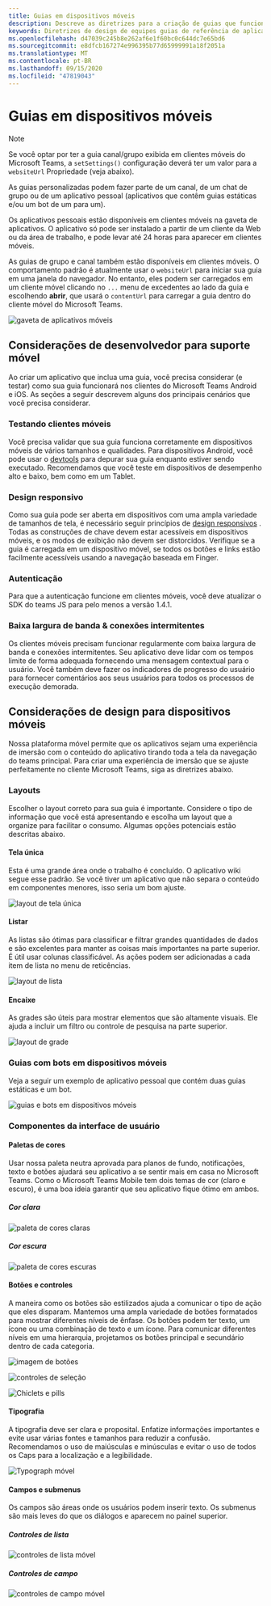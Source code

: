 ```yaml
---
title: Guias em dispositivos móveis
description: Descreve as diretrizes para a criação de guias que funcionam em dispositivos móveis.
keywords: Diretrizes de design de equipes guias de referência de aplicativos pessoais
ms.openlocfilehash: d47039c245b8e262af6e1f60bc0c644dc7e65bd6
ms.sourcegitcommit: e8dfcb167274e996395b77d65999991a18f2051a
ms.translationtype: MT
ms.contentlocale: pt-BR
ms.lasthandoff: 09/15/2020
ms.locfileid: "47819043"
---
```

# <a name="tabs-on-mobile"></a>Guias em dispositivos móveis

> [!NOTE]
> Se você optar por ter a guia canal/grupo exibida em clientes móveis do Microsoft Teams, a `setSettings()` configuração deverá ter um valor para a `websiteUrl` Propriedade (veja abaixo).

As guias personalizadas podem fazer parte de um canal, de um chat de grupo ou de um aplicativo pessoal (aplicativos que contêm guias estáticas e/ou um bot de um para um).

Os aplicativos pessoais estão disponíveis em clientes móveis na gaveta de aplicativos. O aplicativo só pode ser instalado a partir de um cliente da Web ou da área de trabalho, e pode levar até 24 horas para aparecer em clientes móveis.

As guias de grupo e canal também estão disponíveis em clientes móveis. O comportamento padrão é atualmente usar o `websiteUrl` para iniciar sua guia em uma janela do navegador. No entanto, eles podem ser carregados em um cliente móvel clicando no `...` menu de excedentes ao lado da guia e escolhendo **abrir**, que usará o `contentUrl` para carregar a guia dentro do cliente móvel do Microsoft Teams.

![gaveta de aplicativos móveis](../../assets/images/personal-app-mobile.png)

## <a name="developer-considerations-for-mobile-support"></a>Considerações de desenvolvedor para suporte móvel

Ao criar um aplicativo que inclua uma guia, você precisa considerar (e testar) como sua guia funcionará nos clientes do Microsoft Teams Android e iOS. As seções a seguir descrevem alguns dos principais cenários que você precisa considerar.

### <a name="testing-on-mobile-clients"></a>Testando clientes móveis

Você precisa validar que sua guia funciona corretamente em dispositivos móveis de vários tamanhos e qualidades. Para dispositivos Android, você pode usar o [devtools](~/tabs/how-to/developer-tools.md) para depurar sua guia enquanto estiver sendo executado. Recomendamos que você teste em dispositivos de desempenho alto e baixo, bem como em um Tablet.

### <a name="responsive-design"></a>Design responsivo

Como sua guia pode ser aberta em dispositivos com uma ampla variedade de tamanhos de tela, é necessário seguir princípios de [design responsivos](https://www.w3schools.com/html/html_responsive.asp) . Todas as construções de chave devem estar acessíveis em dispositivos móveis, e os modos de exibição não devem ser distorcidos. Verifique se a guia é carregada em um dispositivo móvel, se todos os botões e links estão facilmente acessíveis usando a navegação baseada em Finger.

### <a name="authentication"></a>Autenticação

Para que a autenticação funcione em clientes móveis, você deve atualizar o SDK do teams JS para pelo menos a versão 1.4.1.

### <a name="low-bandwidth--intermittent-connections"></a>Baixa largura de banda & conexões intermitentes

Os clientes móveis precisam funcionar regularmente com baixa largura de banda e conexões intermitentes. Seu aplicativo deve lidar com os tempos limite de forma adequada fornecendo uma mensagem contextual para o usuário. Você também deve fazer os indicadores de progresso do usuário para fornecer comentários aos seus usuários para todos os processos de execução demorada.

## <a name="design-considerations-for-mobile"></a>Considerações de design para dispositivos móveis

Nossa plataforma móvel permite que os aplicativos sejam uma experiência de imersão com o conteúdo do aplicativo tirando toda a tela da navegação do teams principal. Para criar uma experiência de imersão que se ajuste perfeitamente no cliente Microsoft Teams, siga as diretrizes abaixo.

### <a name="layouts"></a>Layouts

Escolher o layout correto para sua guia é importante. Considere o tipo de informação que você está apresentando e escolha um layout que a organize para facilitar o consumo. Algumas opções potenciais estão descritas abaixo.

#### <a name="single-canvas"></a>Tela única

Esta é uma grande área onde o trabalho é concluído. O aplicativo wiki segue esse padrão. Se você tiver um aplicativo que não separa o conteúdo em componentes menores, isso seria um bom ajuste.

![layout de tela única](~/assets/images/mobile-single-canvas.png)

#### <a name="list"></a>Listar

As listas são ótimas para classificar e filtrar grandes quantidades de dados e são excelentes para manter as coisas mais importantes na parte superior. É útil usar colunas classificável. As ações podem ser adicionadas a cada item de lista no menu de reticências.

![layout de lista](~/assets/images/mobile-list.png)

#### <a name="grid"></a>Encaixe

As grades são úteis para mostrar elementos que são altamente visuais. Ele ajuda a incluir um filtro ou controle de pesquisa na parte superior.

![layout de grade](~/assets/images/mobile-grid.png)

### <a name="tabs-with-bots-on-mobile"></a>Guias com bots em dispositivos móveis

Veja a seguir um exemplo de aplicativo pessoal que contém duas guias estáticas e um bot.

![guias e bots em dispositivos móveis](~/assets/images/mobile-tab-with-bot.png)

### <a name="ui-components"></a>Componentes da interface de usuário

#### <a name="color-palettes"></a>Paletas de cores

Usar nossa paleta neutra aprovada para planos de fundo, notificações, texto e botões ajudará seu aplicativo a se sentir mais em casa no Microsoft Teams. Como o Microsoft Teams Mobile tem dois temas de cor (claro e escuro), é uma boa ideia garantir que seu aplicativo fique ótimo em ambos.

##### <a name="light-color"></a>Cor clara

![paleta de cores claras](~/assets/images/light-color.png)

##### <a name="dark-color"></a>Cor escura

![paleta de cores escuras](~/assets/images/dark-color.png)

#### <a name="buttons-and-controls"></a>Botões e controles

A maneira como os botões são estilizados ajuda a comunicar o tipo de ação que eles disparam. Mantemos uma ampla variedade de botões formatados para mostrar diferentes níveis de ênfase. Os botões podem ter texto, um ícone ou uma combinação de texto e um ícone. Para comunicar diferentes níveis em uma hierarquia, projetamos os botões principal e secundário dentro de cada categoria.

![imagem de botões](~/assets/images/buttons.png)

![controles de seleção](~/assets/images/selection-controls.png)

![Chiclets e pills](~/assets/images/chiclets-and-pills.png)

#### <a name="typography"></a>Tipografia

A tipografia deve ser clara e proposital. Enfatize informações importantes e evite usar várias fontes e tamanhos para reduzir a confusão. Recomendamos o uso de maiúsculas e minúsculas e evitar o uso de todos os Caps para a localização e a legibilidade.

![Typograph móvel](~/assets/images/mobile-typography.png)

#### <a name="fields-and-flyouts"></a>Campos e submenus

Os campos são áreas onde os usuários podem inserir texto. Os submenus são mais leves do que os diálogos e aparecem no painel superior.

##### <a name="list-controls"></a>Controles de lista

![controles de lista móvel](~/assets/images/mobile-list-controls.png)

##### <a name="field-controls"></a>Controles de campo

![controles de campo móvel](~/assets/images/mobile-field-controls.png)
